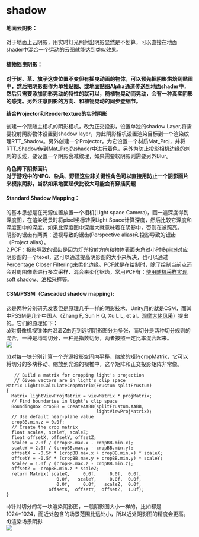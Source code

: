 # shadow

#### 地面云阴影：

对于地面上云阴影，用实时灯光照射出阴影显然是不划算，可以直接在地面shader中混合一个运动的云图就能达到类似效果。

#### 植物摇曳阴影：

 ****对于树、草、旗子这类位置不变但有摇曳动画的物体，可以预先把阴影烘焙到贴图中，然后把阴影图作为单独贴图、或地面贴图Alpha通道传送到地面shader中，然后只需要添加阴影晃动的特性的就可以，随植物晃动而晃动，会有一种真实阴影的感觉。另外注意阴影的方向、和植物晃动的同步登细节**。**

 **结合Projector和Rendertexture的实时阴影**

创建一个跟随主相机的阴影相机，改为正交投影，设置单独的shadow Layer,将需要投射阴影物体设置到shadow layer，为此阴影相机设置渲染目标到一个渲染纹理RTT\_Shadow。另外创建一个Projector，为它设置一个材质Mat\_Proj，并将RTT\_Shadow传到Mat\_Proj的shader中进行着色，另外为防止投影相机边缘的刺刺的长线，要设置一个阴影衰减纹理，如果需要软阴影则需要另外Blur。

 **角色脚下阴影面片**  
**对于游戏中的NPC、杂兵、野怪这些非关键性角色可以直接用防止一个阴影面片来模拟阴影，当然如果地面起伏比较大可能会有穿插问题**

####  Standard Shadow Mapping：

的基本思想是在光源位置放置一个相机\(Light space Camera\)，画一遍深度得到深度图，在渲染场景时将pixel坐标转换Light Space计算深度，然后比较它深度和深度图中的深度，如果比深度图中深度大就意味着在阴影中，否则在被照亮。  
阴影的锯齿有两类：透视导致的锯齿\(Perspective alias\)和投影导致的锯齿（Project alias）。  
2.PCF：投影导致的锯齿是因为灯光投射方向和物体表面夹角过小时多pixel对应阴影图的一个texel，这可以通过提高阴影图的大小来解决，也可以通过Percentage Closer Filtering来柔化边缘。PCF就是在绘制时，除了绘制当前点还会对周围像素进行多次采样、混合来柔化锯齿，常用PCF有：[使用随机采样实现soft shadow](https://link.zhihu.com/?target=http%3A//blog.csdn.net/candycat1992/article/details/8981370)、[泊松采样](https://link.zhihu.com/?target=http%3A//www.ownself.org/blog/2010/percentage-closer-filtering.html)等。

 

#### CSM/PSSM（Cascaded shadow mapping\):

这是两种分别研究发表但是原理几乎一样的阴影技术，Unity用的就是CSM，而其中PSSM是几个中国人（Zhang F, Sun H Q, Xu L L, et al，[观摩大佬风采](https://link.zhihu.com/?target=http%3A//cs.scu.edu.cn/cs/xyxw/webinfo/2014/05/1397522799914515.htm)）提出的。它们的原理如下：  
a\)对摄像机视锥体内沿着Z由近到远切阴影图分为多张，而切分是两种切分规则的混合，一种是均匀切分，一种是指数切分，两者按照一定比率混合起来。  
![](https://pic2.zhimg.com/80/v2-0ae72a1c96b4279b6b085e00c26f57ad_720w.png)  
  
b\)对每一块分别计算一个光源投影空间内平移、缩放的矩阵cropMatrix，它可以将切分的多块移动、缩放到光源的视椎中，这个矩阵和正交投影矩阵非常像。  


```text
   // Build a matrix for cropping light's projection
   // Given vectors are in light's clip space
Matrix Light::CalculateCropMatrix(Frustum splitFrustum)
{
  Matrix lightViewProjMatrix = viewMatrix * projMatrix;
  // Find boundaries in light's clip space
  BoundingBox cropBB = CreateAABB(splitFrustum.AABB,
                                  lightViewProjMatrix);
  // Use default near-plane value
  cropBB.min.z = 0.0f;
  // Create the crop matrix
  float scaleX, scaleY, scaleZ;
  float offsetX, offsetY, offsetZ;
  scaleX = 2.0f / (cropBB.max.x - cropBB.min.x);
  scaleY = 2.0f / (cropBB.max.y - cropBB.min.y);
  offsetX = -0.5f * (cropBB.max.x + cropBB.min.x) * scaleX;
  offsetY = -0.5f * (cropBB.max.y + cropBB.min.y) * scaleY;
  scaleZ = 1.0f / (cropBB.max.z - cropBB.min.z);
  offsetZ = -cropBB.min.z * scaleZ;
  return Matrix( scaleX,     0.0f,     0.0f,  0.0f,
                   0.0f,   scaleY,     0.0f,  0.0f,
                   0.0f,     0.0f,   scaleZ,  0.0f,
                offsetX,  offsetY,  offsetZ,  1.0f);
}
```

c\)针对切分的每一块渲染阴影图，一般阴影图大小一样的，比如都是1024\*1024，而近处包含的场景范围比远处小，所以近处阴影图的精度会更高。  
d\)渲染场景阴影  
![](https://pic4.zhimg.com/80/v2-0a754fdc0b823495b997af96ab509c53_720w.jpg)  


